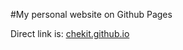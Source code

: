#My personal website on Github Pages

Direct link is: [chekit.github.io](http://chekit.github.io)

## 
